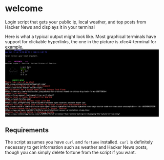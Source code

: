 # welcome
Login script that gets your public ip, local weather, and top posts from Hacker News and displays it in your terminal

Here is what a typical output might look like. Most graphical terminals have support for clickable hyperlinks, the one in the picture is xfce4-terminal for example.
![Example Output](https://github.com/surrsurus/welcome/blob/master/media/output.png)

## Requirements
The script assumes you have `curl` and `fortune` installed. `curl` is definitely necessary to get information such as weather and Hacker News posts, though you can simply delete fortune from the script if you want.
